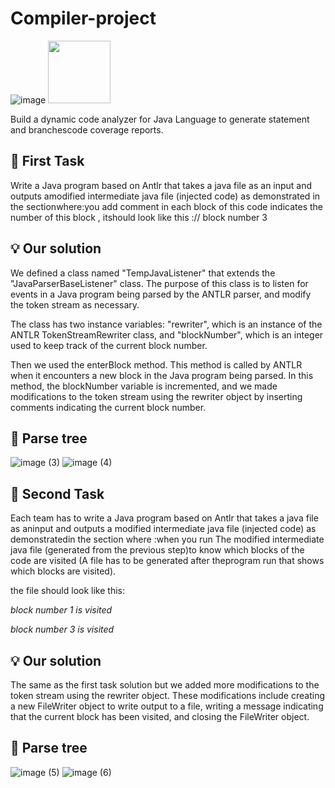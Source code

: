 # Compiler-project

![image](https://user-images.githubusercontent.com/66208099/228321510-fe7c31ba-4457-492e-903c-8d9eac02c895.png)
<img src="https://user-images.githubusercontent.com/66208099/228321606-a3da4b58-9947-433f-93f2-0b979ea62a56.png" width="100" height="100" />

Build a dynamic code analyzer for Java Language to generate statement and branchescode coverage reports.

## :memo: First Task

Write a Java program based on Antlr that takes a java file as an input and outputs amodified intermediate java file (injected code) as demonstrated in the sectionwhere:you add comment in each block of this code indicates the number of this block , itshould look like this :// block number 3

## :bulb: Our solution 

We defined a class named "TempJavaListener" that extends the "JavaParserBaseListener" class. The purpose of this class is to listen for events in a Java program being parsed by the ANTLR parser, and modify the token stream as necessary.

The class has two instance variables: "rewriter", which is an instance of the ANTLR TokenStreamRewriter class, and "blockNumber", which is an integer used to keep track of the current block number.

Then we used the enterBlock method. This method is called by ANTLR when it encounters a new block in the Java program being parsed. In this method, the blockNumber variable is incremented, and we made modifications to the token stream using the rewriter object by inserting comments indicating the current block number.

## :deciduous_tree: Parse tree

![image (3)](https://user-images.githubusercontent.com/66208099/228323203-44f13b38-afde-40eb-8ec5-204739290e19.png)
![image (4)](https://user-images.githubusercontent.com/66208099/228323221-1c8d9471-7482-4da9-92c1-1892009dd7c1.png)



## :memo: Second Task

Each team has to write a Java program based on Antlr that takes a java file as aninput and outputs a modified intermediate java file (injected code) as demonstratedin the section where :when you run The modified intermediate java file (generated from the previous step)to know which blocks of the code are visited (A file has to be generated after theprogram run that shows which blocks are visited).

the file should look like this:

*block number 1 is visited*

*block number 3 is visited*

## :bulb: Our solution 

The same as the first task solution but we added more modifications to the token stream using the rewriter object. These modifications include creating a new FileWriter object to write output to a file, writing a message indicating that the current block has been visited, and closing the FileWriter object.


## :deciduous_tree: Parse tree 

![image (5)](https://user-images.githubusercontent.com/66208099/228323419-c1b28be1-5bd9-441a-9cf3-1f1d422028e7.png)
![image (6)](https://user-images.githubusercontent.com/66208099/228323422-031635e6-8ef4-45e1-b207-9622eb998f84.png)


